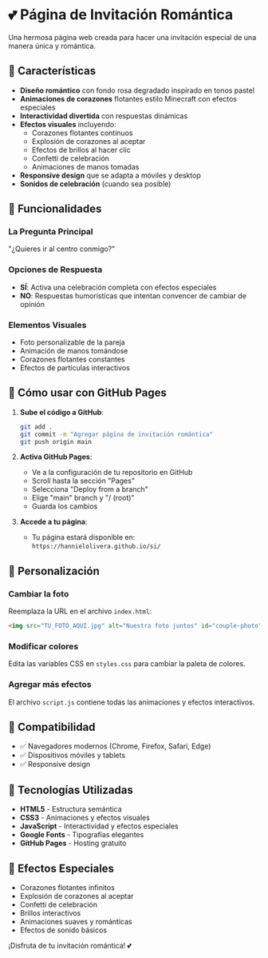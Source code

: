# 💕 Página de Invitación Romántica

Una hermosa página web creada para hacer una invitación especial de una manera única y romántica.

## 🌟 Características

- **Diseño romántico** con fondo rosa degradado inspirado en tonos pastel
- **Animaciones de corazones** flotantes estilo Minecraft con efectos especiales
- **Interactividad divertida** con respuestas dinámicas
- **Efectos visuales** incluyendo:
  - Corazones flotantes continuos
  - Explosión de corazones al aceptar
  - Efectos de brillos al hacer clic
  - Confetti de celebración
  - Animaciones de manos tomadas
- **Responsive design** que se adapta a móviles y desktop
- **Sonidos de celebración** (cuando sea posible)

## 🎯 Funcionalidades

### La Pregunta Principal
"¿Quieres ir al centro conmigo?"

### Opciones de Respuesta
- **SÍ**: Activa una celebración completa con efectos especiales
- **NO**: Respuestas humorísticas que intentan convencer de cambiar de opinión

### Elementos Visuales
- Foto personalizable de la pareja
- Animación de manos tomándose
- Corazones flotantes constantes
- Efectos de partículas interactivos

## 🚀 Cómo usar con GitHub Pages

1. **Sube el código a GitHub**:
   ```bash
   git add .
   git commit -m "Agregar página de invitación romántica"
   git push origin main
   ```

2. **Activa GitHub Pages**:
   - Ve a la configuración de tu repositorio en GitHub
   - Scroll hasta la sección "Pages"
   - Selecciona "Deploy from a branch"
   - Elige "main" branch y "/ (root)"
   - Guarda los cambios

3. **Accede a tu página**:
   - Tu página estará disponible en: `https://hannielolivera.github.io/si/`

## 🎨 Personalización

### Cambiar la foto
Reemplaza la URL en el archivo `index.html`:
```html
<img src="TU_FOTO_AQUI.jpg" alt="Nuestra foto juntos" id="couple-photo">
```

### Modificar colores
Edita las variables CSS en `styles.css` para cambiar la paleta de colores.

### Agregar más efectos
El archivo `script.js` contiene todas las animaciones y efectos interactivos.

## 📱 Compatibilidad

- ✅ Navegadores modernos (Chrome, Firefox, Safari, Edge)
- ✅ Dispositivos móviles y tablets
- ✅ Responsive design

## 💝 Tecnologías Utilizadas

- **HTML5** - Estructura semántica
- **CSS3** - Animaciones y efectos visuales
- **JavaScript** - Interactividad y efectos especiales
- **Google Fonts** - Tipografías elegantes
- **GitHub Pages** - Hosting gratuito

## 🎊 Efectos Especiales

- Corazones flotantes infinitos
- Explosión de corazones al aceptar
- Confetti de celebración
- Brillos interactivos
- Animaciones suaves y románticas
- Efectos de sonido básicos

¡Disfruta de tu invitación romántica! 💕
